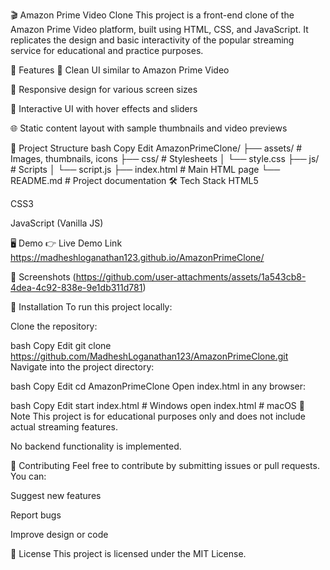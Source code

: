 🎬 Amazon Prime Video Clone
This project is a front-end clone of the Amazon Prime Video platform, built using HTML, CSS, and JavaScript. It replicates the design and basic interactivity of the popular streaming service for educational and practice purposes.

🚀 Features
🎥 Clean UI similar to Amazon Prime Video

📱 Responsive design for various screen sizes

🔁 Interactive UI with hover effects and sliders

🌐 Static content layout with sample thumbnails and video previews

📁 Project Structure
bash
Copy
Edit
AmazonPrimeClone/
├── assets/           # Images, thumbnails, icons
├── css/              # Stylesheets
│   └── style.css
├── js/               # Scripts
│   └── script.js
├── index.html        # Main HTML page
└── README.md         # Project documentation
🛠️ Tech Stack
HTML5

CSS3

JavaScript (Vanilla JS)

🖥️ Demo
👉 Live Demo Link  https://madheshloganathan123.github.io/AmazonPrimeClone/


📸 Screenshots
(https://github.com/user-attachments/assets/1a543cb8-4dea-4c92-838e-9e1db311d781)


🚧 Installation
To run this project locally:

Clone the repository:

bash
Copy
Edit
git clone https://github.com/MadheshLoganathan123/AmazonPrimeClone.git
Navigate into the project directory:

bash
Copy
Edit
cd AmazonPrimeClone
Open index.html in any browser:

bash
Copy
Edit
start index.html   # Windows
open index.html    # macOS
📌 Note
This project is for educational purposes only and does not include actual streaming features.

No backend functionality is implemented.

🙌 Contributing
Feel free to contribute by submitting issues or pull requests. You can:

Suggest new features

Report bugs

Improve design or code

📜 License
This project is licensed under the MIT License.
